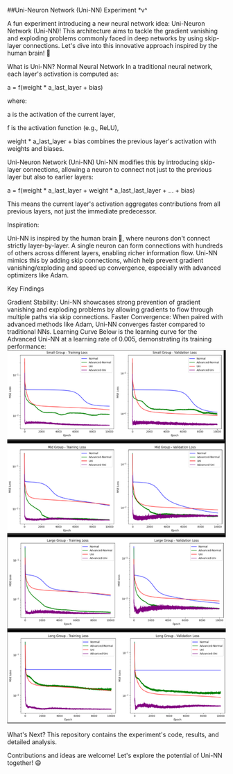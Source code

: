 ##Uni-Neuron Network (Uni-NN) Experiment  *v^

A fun experiment introducing a new neural network idea: Uni-Neuron Network (Uni-NN)! This architecture aims to tackle the gradient vanishing and exploding problems commonly faced in deep networks by using skip-layer connections. Let's dive into this innovative approach inspired by the human brain! 🚀



What is Uni-NN?
Normal Neural Network
In a traditional neural network, each layer's activation is computed as:

a = f(weight * a_last_layer + bias)

where:

a is the activation of the current layer,

f is the activation function (e.g., ReLU),

weight * a_last_layer + bias combines the previous layer's activation with weights and biases.


Uni-Neuron Network (Uni-NN)
Uni-NN modifies this by introducing skip-layer connections, allowing a neuron to connect not just to the previous layer but also to earlier layers:

a = f(weight * a_last_layer + weight * a_last_last_layer + ... + bias)

This means the current layer's activation aggregates contributions from all previous layers, not just the immediate predecessor.



Inspiration: 

Uni-NN is inspired by the human brain 🧠, where neurons don't connect strictly layer-by-layer. A single neuron can form connections with hundreds of others across different layers, enabling richer information flow. Uni-NN mimics this by adding skip connections, which help prevent gradient vanishing/exploding and speed up convergence, especially with advanced optimizers like Adam.



Key Findings

Gradient Stability: Uni-NN showcases strong prevention of gradient vanishing and exploding problems by allowing gradients to flow through multiple paths via skip connections.
Faster Convergence: When paired with advanced methods like Adam, Uni-NN converges faster compared to traditional NNs.
Learning Curve
Below is the learning curve for the Advanced Uni-NN at a learning rate of 0.005, demonstrating its training performance:
![Adv uni-NN LR 0.0025](images/uni-NN_lr=0.0025.jpg)


What's Next?
This repository contains the experiment's code, results, and detailed analysis. 

Contributions and ideas are welcome! Let's explore the potential of Uni-NN together! 😄

